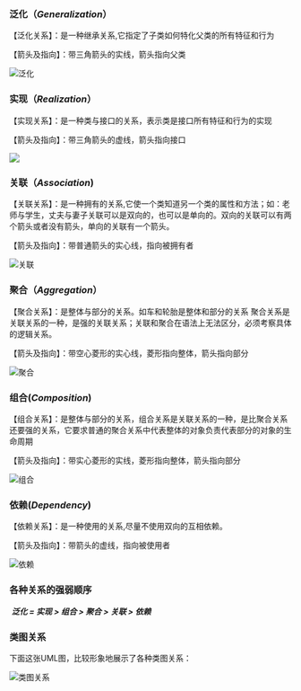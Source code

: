 ### 泛化（*Generalization*）

【泛化关系】：是一种继承关系,它指定了子类如何特化父类的所有特征和行为

【箭头及指向】：带三角箭头的实线，箭头指向父类
 
![泛化](./img/Generalization.png)





### 实现（*Realization*）

【实现关系】：是一种类与接口的关系，表示类是接口所有特征和行为的实现

【箭头及指向】：带三角箭头的虚线，箭头指向接口

<img src="./img/实现.png" style="zoom:110%;" />





### 关联（*Association*)

【关联关系】：是一种拥有的关系,它使一个类知道另一个类的属性和方法；如：老师与学生，丈夫与妻子关联可以是双向的，也可以是单向的。双向的关联可以有两个箭头或者没有箭头，单向的关联有一个箭头。

【箭头及指向】：带普通箭头的实心线，指向被拥有者

![关联](./img/关联.png)





### 聚合（*Aggregation*）

【聚合关系】：是整体与部分的关系。如车和轮胎是整体和部分的关系
						   聚合关系是关联关系的一种，是强的关联关系；关联和聚合在语法上无法区分，必须考察具体的逻辑关系。

【箭头及指向】：带空心菱形的实心线，菱形指向整体，箭头指向部分

![聚合](./img/聚合.png)





### 组合(*Composition*)

【组合关系】：是整体与部分的关系，组合关系是关联关系的一种，是比聚合关系还要强的关系，它要求普通的聚合关系中代表整体的对象负责代表部分的对象的生命周期

【箭头及指向】：带实心菱形的实线，菱形指向整体，箭头指向部分

![组合](./img/组合.png)





### 依赖(*Dependency*)

【依赖关系】：是一种使用的关系,尽量不使用双向的互相依赖。

【箭头及指向】：带箭头的虚线，指向被使用者

![依赖](./img/依赖.png)





### 各种关系的强弱顺序

​		***泛化 = 实现 > 组合 > 聚合 > 关联 > 依赖***





### 类图关系

下面这张UML图，比较形象地展示了各种类图关系：



![类图关系](./img/关系图.gif)